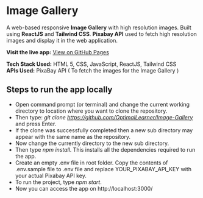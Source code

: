# Image Gallery
A web-based responsive **Image Gallery** with high resolution images. Built using **ReactJS** and **Tailwind CSS**. **Pixabay API** used to fetch high resolution images and display it in the web application.

**Visit the live app:** [View on GitHub Pages](https://optimallearner.github.io/Image-Gallery/)

**Tech Stack Used:** HTML 5, CSS, JavaScript, ReactJS, Tailwind CSS  
**APIs Used:** PixaBay API ( To fetch the images for the Image Gallery ) 

## Steps to run the app locally
* Open command prompt (or terminal) and change the current working directory to location where you want to clone the repository.
* Then type: *git clone https://github.com/OptimalLearner/Image-Gallery* and press Enter.
* If the clone was successfully completed then a new sub directory may appear with the same name as the repository.
* Now change the currently directory to the new sub directory.
* Then type *npm install*. This installs all the dependencies required to run the app.
* Create an empty .env file in root folder. Copy the contents of .env.sample file to .env file and replace YOUR_PIXABAY_API_KEY with your actual Pixabay API key.
* To run the project, type *npm start*.
* Now you can access the app on http://localhost:3000/